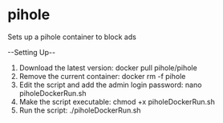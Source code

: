 # pihole
Sets up a pihole container to block ads
 
--Setting Up--

1. Download the latest version: docker pull pihole/pihole
2. Remove the current container: docker rm -f pihole
3. Edit the script and add the admin login password: nano piholeDockerRun.sh
4. Make the script executable: chmod +x piholeDockerRun.sh
5. Run the script: ./piholeDockerRun.sh
